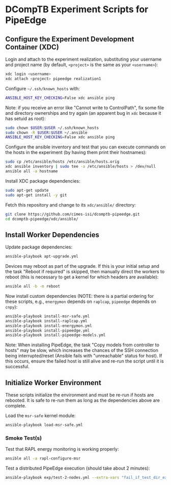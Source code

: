 # DCompTB Experiment Scripts for PipeEdge

## Configure the Experiment Development Container (XDC)

Login and attach to the experiment realization, substituting your username and project name (by default, `<project>` is the same as your `<username>`):

```sh
xdc login <username>
xdc attach <project> pipeedge realization1
```

Configure `~/.ssh/known_hosts` with:

```sh
ANSIBLE_HOST_KEY_CHECKING=False xdc ansible ping
```

Note: if you receive an error like "Cannot write to ControlPath", fix some file and directory ownerships and try again (an apparent bug in `xdc` because it has setuid as root):

```sh
sudo chown $USER:$USER ~/.ssh/known_hosts
sudo chown -R $USER:$USER ~/.ansible
ANSIBLE_HOST_KEY_CHECKING=False xdc ansible ping
```

Configure the ansible inventory and test that you can execute commands on the hosts in the experiment (by having them print their hostnames):

```sh
sudo cp /etc/ansible/hosts /etc/ansible/hosts.orig
xdc ansible inventory | sudo tee -a /etc/ansible/hosts > /dev/null
ansible all -a hostname
```

Install XDC package dependencies:

```sh
sudo apt-get update
sudo apt-get install -y git
```

Fetch this repository and change to its `xdc/ansible/` directory:

```sh
git clone https://github.com/cimes-isi/dcomptb-pipeedge.git
cd dcomptb-pipeedge/xdc/ansible/
```


## Install Worker Dependencies

Update package dependencies:

```sh
ansible-playbook apt-upgrade.yml
```

Devices may reboot as part of the upgrade.
If this is your initial setup and the task "Reboot if required" is skipped, then manually direct the workers to reboot (this is necessary to get a kernel for which headers are available):

```sh
ansible all -b -m reboot
```

Now install custom dependencies (NOTE: there is a partial ordering for these scripts, e.g., `energymon` depends on `raplcap`, `pipeedge` depends on `cnpy`):

```sh
ansible-playbook install-msr-safe.yml
ansible-playbook install-raplcap.yml
ansible-playbook install-energymon.yml
ansible-playbook install-pipeedge.yml
ansible-playbook install-pipeedge-models.yml
```

Note: When installing PipeEdge, the task "Copy models from controller to hosts" may be slow, which increases the chances of the SSH connection being interrupted/reset (Ansible fails with "unreachable" status for host).
If this occurs, ensure the failed host is still alive and re-run the script until it is successful.


## Initialize Worker Environment

These scripts initialize the environment and must be re-run if hosts are rebooted.
It is safe to re-run them as long as the dependencies above are complete.

Load the `msr-safe` kernel module:

```sh
ansible-playbook load-msr-safe.yml
```

### Smoke Test(s)

Test that RAPL energy monitoring is working properly:

```sh
ansible all -a rapl-configure-msr
```

Test a distributed PipeEdge execution (should take about 2 minutes):

```sh
ansible-playbook exp/test-2-nodes.yml --extra-vars "fail_if_test_dir_exists=false"
```
